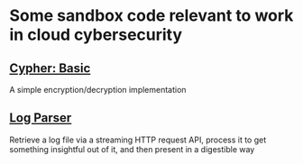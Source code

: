 # Some sandbox code relevant to work in cloud cybersecurity

## [Cypher: Basic](cypher_basic.py)
A simple encryption/decryption implementation 

## [Log Parser](log_parser.py)
Retrieve a log file via a streaming HTTP request API, process it to get something insightful out of it, and then present in a digestible way
